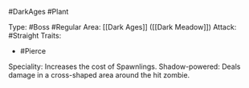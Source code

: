 #DarkAges #Plant

Type: #Boss #Regular
Area: [[Dark Ages]] ([[Dark Meadow]])
Attack: #Straight
Traits:
- #Pierce

Speciality: Increases the cost of Spawnlings.
Shadow-powered: Deals damage in a cross-shaped area around the hit zombie.
